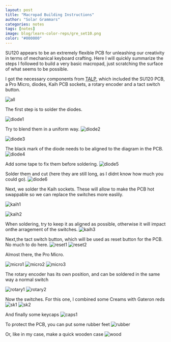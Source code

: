 ```yaml
---
layout: post
title: "Macropad Building Instructions"
author: "Solar Grammars"
categories: notes
tags: [notes]
image: blog/learn-color-reps/gre_set10.png
color: "#000000"
---
```


SU120 appears to be an extremely flexible PCB for unleashing our 
creativity in terms of mechanical keyboard crafting. Here I will 
quickly summarize the steps I followed to build a very basic
macropad, just scratching the surface of what seems to be possible.

I got the necessary components from [TALP](https://talpkeyboard.stores.jp/), 
which included the SU120 PCB, a Pro Micro, diodes, Kaih PCB sockets, a rotary 
encoder and a tact switch button.

![all](/assets/img/blog/macropad/all.jpg)


The first step is to solder the diodes. 

![diode1](/assets/img/blog/macropad/diode1.jpg)


Try to blend them in a uniform way.
![diode2](/assets/img/blog/macropad/diode2.jpg)

![diode3](/assets/img/blog/macropad/diode3.jpg)

The black mark of the diode needs to be aligned to the diagram in the PCB. 
![diode4](/assets/img/blog/macropad/diode4.jpg)

Add some tape to fix them before soldering. 
![diode5](/assets/img/blog/macropad/diode5.jpg)

Solder them and cut (here they are still long, as I didnt know how much you could go).
![diode6](/assets/img/blog/macropad/diode6.jpg)

Next, we solder the Kaih sockets. These will allow to make the PCB hot swappable so we 
can replace the switches more easlily.

![kaih1](/assets/img/blog/macropad/kaih1.jpg)

![kaih2](/assets/img/blog/macropad/kaih2.jpg)

When soldering, try to keep it as aligned as possible, otherwise it will impact onthe arragement
of the switches.
![kaih3](/assets/img/blog/macropad/kaih3.jpg)

Next,the tact switch button, which will be used as reset button for the PCB. No much to do here.
![reset1](/assets/img/blog/macropad/reset1.jpg)
![reset2](/assets/img/blog/macropad/reset2.jpg)

Almost there, the Pro Micro.

![micro1](/assets/img/blog/macropad/micro1.jpg)
![micro2](/assets/img/blog/macropad/micro2.jpg)
![micro3](/assets/img/blog/macropad/micro3.jpg)

The rotary encoder has its own position, and can be soldered in the same way a normal switch

![rotary1](/assets/img/blog/macropad/rotary1.jpg)
![rotary2](/assets/img/blog/macropad/rotary2.jpg)

Now the switches. For this one, I combined some Creams with Gateron reds 
![sk1](/assets/img/blog/macropad/sk1.jpg)
![sk2](/assets/img/blog/macropad/sk2.jpg)

	
And finally some keycaps
![caps1](/assets/img/blog/macropad/caps1.jpg)

To protect the PCB, you can put some rubber feet
![rubber](/assets/img/blog/macropad/rubber.jpg)

Or, like in my case, make a quick wooden case 
![wood](/assets/img/blog/macropad/wood.jpg)








